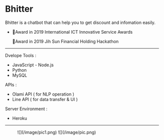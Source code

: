 # Bhitter

Bhitter is a chatbot that can help you to get discount and infomation easily.<br/>

- 🏅Award in 2019 International ICT Innovative Service Awards 

  🏅Award in 2019 Jih Sun Financial Holding Hackathon


---

Dvelope Tools : 

* JavaScript - Node.js 
* Python 
* MySQL

APIs : 

* Olami API ( for NLP operation )
* Line API ( for data transfer & UI )

Server Environment :

* Heroku

---
<figure class="half">
  ![](/image/pic1.png)
  ![](/image/pic.png)










